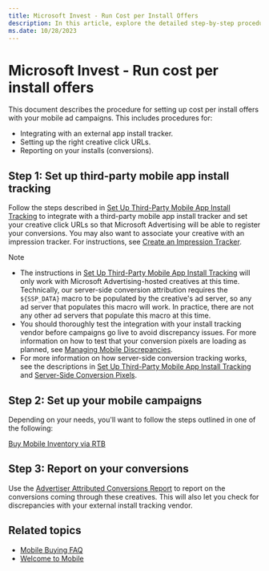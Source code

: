 ```yaml
---
title: Microsoft Invest - Run Cost per Install Offers
description: In this article, explore the detailed step-by-step procedures for setting up cost per install offers with your mobile ad campaigns.
ms.date: 10/28/2023
---
```


# Microsoft Invest - Run cost per install offers

This document describes the procedure for setting up cost per install offers with your mobile ad campaigns. This includes procedures for:

- Integrating with an external app install tracker.
- Setting up the right creative click URLs.
- Reporting on your installs (conversions).

## Step 1: Set up third-party mobile app install tracking

Follow the steps described in [Set Up Third-Party Mobile App Install Tracking](set-up-third-party-mobile-app-install-tracking.md) to integrate with a third-party mobile app install tracker and set your creative click URLs so that Microsoft Advertising will be able to register your conversions. You may also want to associate your creative with an impression tracker. For instructions, see [Create an Impression Tracker](create-an-impression-tracker.md).

> [!NOTE]
>
> - The instructions in [Set Up Third-Party Mobile App Install Tracking](set-up-third-party-mobile-app-install-tracking.md) will only work with Microsoft Advertising-hosted creatives at this time. Technically, our server-side conversion attribution requires the `${SSP_DATA}` macro to be populated by the creative's ad server, so any ad server that populates this macro will work. In practice, there are not any other ad servers that populate this macro at this time.
> - You should thoroughly test the integration with your install tracking vendor before campaigns go live to avoid discrepancy issues. For more information on how to test that your conversion pixels are loading as planned, see [Managing Mobile Discrepancies](managing-mobile-discrepancies.md).
> - For more information on how server-side conversion tracking works, see the descriptions in [Set Up Third-Party Mobile App Install Tracking](set-up-third-party-mobile-app-install-tracking.md) and [Server-Side Conversion Pixels](server-side-conversion-pixels.md).

## Step 2: Set up your mobile campaigns

Depending on your needs, you'll want to follow the steps outlined in one of the following:

[Buy Mobile Inventory via RTB](buy-mobile-inventory-via-rtb.md)

## Step 3: Report on your conversions

Use the [Advertiser Attributed Conversions Report](advertiser-attributed-conversions-report.md) to report on the conversions coming through these creatives. This will also let you check for discrepancies with your external install tracking vendor.

## Related topics

- [Mobile Buying FAQ](mobile-buying-faq.md)
- [Welcome to Mobile](welcome-to-mobile.md)
